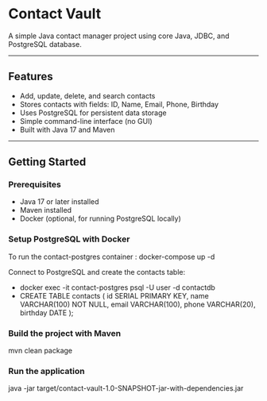 # Contact Vault

A simple Java contact manager project using core Java, JDBC, and PostgreSQL database.

---

## Features

- Add, update, delete, and search contacts  
- Stores contacts with fields: ID, Name, Email, Phone, Birthday  
- Uses PostgreSQL for persistent data storage  
- Simple command-line interface (no GUI)  
- Built with Java 17 and Maven  

---

## Getting Started

### Prerequisites

- Java 17 or later installed  
- Maven installed  
- Docker (optional, for running PostgreSQL locally)  

### Setup PostgreSQL with Docker

To run the contact-postgres container : 
docker-compose up -d

Connect to PostgreSQL and create the contacts table:
- docker exec -it contact-postgres psql -U user -d contactdb
- CREATE TABLE contacts (
  id SERIAL PRIMARY KEY,
  name VARCHAR(100) NOT NULL,
  email VARCHAR(100),
  phone VARCHAR(20),
  birthday DATE
);

### Build the project with Maven
mvn clean package

### Run the application
java -jar target/contact-vault-1.0-SNAPSHOT-jar-with-dependencies.jar



